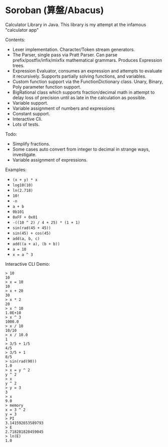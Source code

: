 Soroban (算盤/Abacus)
===========

Calculator Library in Java. This library is my attempt at the infamous "calculator app"

Contents:
   - Lexer implementation. Character/Token stream generators.
   - The Parser, single pass via Pratt Parser. Can parse prefix/postfix/infix/mixfix mathematical grammars. Produces Expression trees.
   - Expression Evaluator, consumes an expression and attempts to evaluate it recursively. Supports partially solving functions, and variables.
   - Custom function support via the FunctionDictionary class. Unary, Binary, Poly parameter function support.
   - BigRational class which supports fraction/decimal math in attempt to delay loss of precision until as late in the calculation as possible.
   - Variable support.
   - Variable assignment of numbers and expressions
   - Constant support.
   - Interactive Cli.
   - Lots of tests.
   
Todo:
   - Simplify fractions.
   - Some cases auto convert from integer to decimal in strange ways, investigate.
   - Variable assignment of expressions.
  
Examples:
   - `(x + y) * x`
   - `log10(10)`
   - `ln(2.718)`
   - `10!`
   - `-n`
   - `a + b`
   - `0b101`
   - `0xFF + 0x01`
   - `-((10 ^ 2) / 4 + 25) * (1 + 1)`
   - `sin(rad(45 + 45))`
   - `sin(45) + cos(45)`
   - `add(a, b, c)`
   - `add((a + a), (b + b))`
   - `a = 10`
   - `x = a ^ 3`
   
Interactive CLI Demo:
```
> 10
10
> x = 10
10
> x + 20
30
> x * 2
20
> x ^ 10
1.0E+10
> x ^ 3
1000.0
> x / 10
10/10
> x / 10.0
1
> 3/5 + 1/5
4/5
> 3/5 + 1
8/5
> sin(rad(90))
1.0
> x = y ^ 2
y ^ 2
> x
y ^ 2
> y = 3
3
> x
9.0
> memory
x = 3 ^ 2
y = 3
> PI
3.141592653589793
> E
2.718281828459045
> ln(E)
1.0
```
